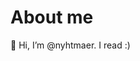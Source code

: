 # About me
👋 Hi, I’m @nyhtmaer. I read :)
<!---
nyhtmaer/nyhtmaer is a ✨ special ✨ repository because its `README.md` (this file) appears on your GitHub profile.
You can click the Preview link to take a look at your changes.
--->
